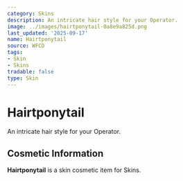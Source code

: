 ```yaml
---
category: Skins
description: An intricate hair style for your Operator.
image: ../images/hairtponytail-0a8e9a825d.png
last_updated: '2025-09-17'
name: Hairtponytail
source: WFCD
tags:
- Skin
- Skins
tradable: false
type: Skin
---
```


# Hairtponytail

An intricate hair style for your Operator.

## Cosmetic Information

**Hairtponytail** is a skin cosmetic item for Skins.

